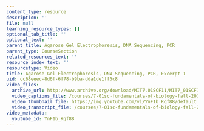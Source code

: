 ```yaml
---
content_type: resource
description: ''
file: null
learning_resource_types: []
optional_tab_title: ''
optional_text: ''
parent_title: Agarose Gel Electrophoresis, DNA Sequencing, PCR
parent_type: CourseSection
related_resources_text: ''
resource_index_text: ''
resourcetype: Video
title: Agarose Gel Electrophoresis, DNA Sequencing, PCR, Excerpt 1
uid: cc68eeec-8d6f-6f78-b9ba-dda1de1ff5c8
video_files:
  archive_url: http://www.archive.org/download/MIT7.01SCF11/MIT7_01SCF11_track27_300k.mp4
  video_captions_file: /courses/7-01sc-fundamentals-of-biology-fall-2011/255635be5f885622b080829ebe3eed7f_YnF1b_Kqf88.vtt
  video_thumbnail_file: https://img.youtube.com/vi/YnF1b_Kqf88/default.jpg
  video_transcript_file: /courses/7-01sc-fundamentals-of-biology-fall-2011/119e1135aec5054489c3233134ae48a4_YnF1b_Kqf88.pdf
video_metadata:
  youtube_id: YnF1b_Kqf88
---
```

